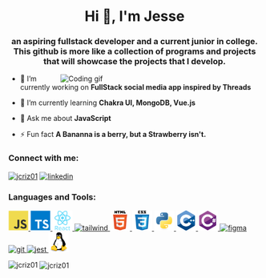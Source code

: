 <h1 align="center">Hi 👋, I'm Jesse</h1>
<h3 align="center">an aspiring fullstack developer and a current junior in college. This github is more like a collection of programs and projects that will showcase the projects that I develop.</h3>
<img src="https://media.tenor.com/images/b24460d29cfb2126afbba78c2b02a0d3/tenor.gif" align="right" alt="Coding gif" width="400">

- 🔭 I’m currently working on **FullStack social media app inspired by Threads**

- 🌱 I’m currently learning **Chakra UI, MongoDB, Vue.js**

- 💬 Ask me about **JavaScript**

- ⚡ Fun fact **A Bananna is a berry, but a Strawberry isn't.**


<h3 align="left">Connect with me:</h3>
<p align="left">
<a href="https://www.leetcode.com/jcriz01" target="blank"><img align="center" src="https://raw.githubusercontent.com/rahuldkjain/github-profile-readme-generator/master/src/images/icons/Social/leet-code.svg" alt="jcriz01" height="30" width="40" /></a>
<a href="https://www.linkedin.com/in/jesse-crispin-154b98271/"><img align="center" src="https://user-images.githubusercontent.com/96634701/244837794-e15b90af-1200-4412-ab15-b8e9568176d1.svg" alt="linkedin" height="26px"></a>
</p>

<h3 align="left">Languages and Tools:</h3>
<p align="left"> 
  <a href="https://developer.mozilla.org/en-US/docs/Web/JavaScript" target="_blank" rel="noreferrer"> <img src="https://raw.githubusercontent.com/devicons/devicon/master/icons/javascript/javascript-original.svg" alt="javascript" width="40" height="40"/> </a>
  <a href="https://www.typescriptlang.org/" target="_blank" rel="noreferrer"> <img src="https://raw.githubusercontent.com/devicons/devicon/master/icons/typescript/typescript-original.svg" alt="typescript" width="40" height="40"/> </a> 
  <a href="https://reactjs.org/" target="_blank" rel="noreferrer"> <img src="https://raw.githubusercontent.com/devicons/devicon/master/icons/react/react-original-wordmark.svg" alt="react" width="40" height="40"/> </a>
  <a href="https://tailwindcss.com/" target="_blank" rel="noreferrer"> <img src="https://www.vectorlogo.zone/logos/tailwindcss/tailwindcss-icon.svg" alt="tailwind" width="40" height="40"/> </a>
  <a href="https://www.w3.org/html/" target="_blank" rel="noreferrer"> <img src="https://raw.githubusercontent.com/devicons/devicon/master/icons/html5/html5-original-wordmark.svg" alt="html5" width="40" height="40"/> </a> 
  <a href="https://www.w3schools.com/css/" target="_blank" rel="noreferrer"> <img src="https://raw.githubusercontent.com/devicons/devicon/master/icons/css3/css3-original-wordmark.svg" alt="css3" width="40" height="40"/> </a> 
  <a href="https://www.python.org" target="_blank" rel="noreferrer"> <img src="https://raw.githubusercontent.com/devicons/devicon/master/icons/python/python-original.svg" alt="python" width="40" height="40"/> </a> 
  <a href="https://www.w3schools.com/cpp/" target="_blank" rel="noreferrer"> <img src="https://raw.githubusercontent.com/devicons/devicon/master/icons/cplusplus/cplusplus-original.svg" alt="cplusplus" width="40" height="40"/> </a> 
  <a href="https://www.w3schools.com/cs/" target="_blank" rel="noreferrer"> <img src="https://raw.githubusercontent.com/devicons/devicon/master/icons/csharp/csharp-original.svg" alt="csharp" width="40" height="40"/> </a> 
  <a href="https://www.figma.com/" target="_blank" rel="noreferrer"> <img src="https://www.vectorlogo.zone/logos/figma/figma-icon.svg" alt="figma" width="40" height="40"/> </a> 
  <a href="https://git-scm.com/" target="_blank" rel="noreferrer"> <img src="https://www.vectorlogo.zone/logos/git-scm/git-scm-icon.svg" alt="git" width="40" height="40"/> </a>
  <a href="https://jestjs.io" target="_blank" rel="noreferrer"> <img src="https://www.vectorlogo.zone/logos/jestjsio/jestjsio-icon.svg" alt="jest" width="40" height="40"/> </a>
  <a href="https://www.linux.org/" target="_blank" rel="noreferrer"> <img src="https://raw.githubusercontent.com/devicons/devicon/master/icons/linux/linux-original.svg" alt="linux" width="40" height="40"/> </a> 
</p>

<p>
  <p><img align="left" src="https://github-readme-stats.vercel.app/api/top-langs?username=jcriz01&show_icons=true&theme=tokyonight&locale=en&layout=compact" alt="jcriz01" /></p>
  <p>&nbsp;<img align="center" src="https://github-readme-stats.vercel.app/api?username=jcriz01&show_icons=true&theme=tokyonight&locale=en" alt="jcriz01" /></p>
</p>

